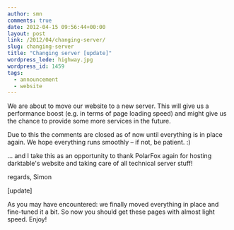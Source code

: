 ```yaml
---
author: smn
comments: true
date: 2012-04-15 09:56:44+00:00
layout: post
link: /2012/04/changing-server/
slug: changing-server
title: "Changing server [update]"
wordpress_lede: highway.jpg
wordpress_id: 1459
tags:
  - announcement
  - website
---
```

We are about to move our website to a new server. This will give us a performance boost (e.g. in terms of page loading speed) and might give us the chance to provide some more services in the future.

Due to this the comments are closed as of now until everything is in place again. We hope everything runs smoothly&nbsp;– if not, be patient. :)

...&nbsp;and I take this as an opportunity to thank PolarFox again for hosting darktable's website and taking care of all technical server stuff!


regards,
Simon

[update]

As you may have encountered: we finally moved everything in place and fine-tuned it a bit. So now you should get these pages with almost light speed. Enjoy!
